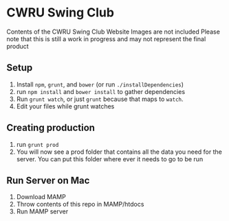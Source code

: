 # CWRU Swing Club
Contents of the CWRU Swing Club Website
Images are not included
Please note that this is still a work in progress and may not represent the final product

## Setup
1. Install `npm`, `grunt`, and `bower` (or run `./installDependencies`)
4. run `npm install` and `bower install` to gather dependencies
5. Run `grunt watch`, or just `grunt` because that maps to `watch`.
6. Edit your files while grunt watches

## Creating production
1. run `grunt prod`
2. You will now see a prod folder that contains all the data you need for the server. You can put this folder where ever it needs to go to be run

## Run Server on  Mac
1. Download MAMP
2. Throw contents of this repo in MAMP/htdocs
3. Run MAMP server


